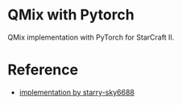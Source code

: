 # QMix with Pytorch

QMix implementation with PyTorch for StarCraft II.

# Reference

- [implementation by starry-sky6688](https://github.com/starry-sky6688/MARL-Algorithms)

